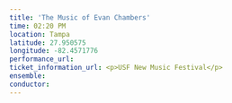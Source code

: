 ```yaml
---
title: 'The Music of Evan Chambers'
time: 02:20 PM
location: Tampa
latitude: 27.950575
longitude: -82.4571776
performance_url: 
ticket_information_url: <p>USF New Music Festival</p>
ensemble: 
conductor: 
---
```

